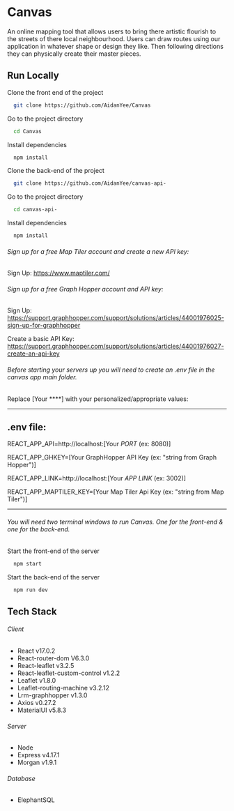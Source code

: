# Canvas

An online mapping tool that allows users to bring there artistic flourish to the streets of there local neighbourhood. Users can draw routes using our application in whatever shape or design they like. Then following directions they can physically create their master pieces.

## Run Locally

Clone the front end of the project

```bash
  git clone https://github.com/AidanYee/Canvas
```

Go to the project directory

```bash
  cd Canvas
```

Install dependencies

```bash
  npm install
```

Clone the back-end of the project

```bash
  git clone https://github.com/AidanYee/canvas-api-
```

Go to the project directory

```bash
  cd canvas-api-
```

Install dependencies

```bash
  npm install
```

###### Sign up for a free Map Tiler account and create a new API key:

Sign Up:
https://www.maptiler.com/

###### Sign up for a free Graph Hopper account and API key:

Sign Up:
https://support.graphhopper.com/support/solutions/articles/44001976025-sign-up-for-graphhopper

Create a basic API Key:
https://support.graphhopper.com/support/solutions/articles/44001976027-create-an-api-key

###### Before starting your servers up you will need to create an .env file in the canvas app main folder.

Replace [Your ****] with your personalized/appropriate values:

---

## .env file:

REACT_APP_API=http://localhost:[Your *PORT* (ex: 8080)]

REACT_APP_GHKEY=[Your GraphHopper API Key (ex: "string from Graph Hopper")]

REACT_APP_LINK=http://localhost:[Your *APP LINK* (ex: 3002)]

REACT_APP_MAPTILER_KEY=[Your Map Tiler Api Key (ex: "string from Map Tiler")]

---

###### You will need two terminal windows to run Canvas. One for the front-end & one for the back-end.

Start the front-end of the server

```bash
  npm start
```

Start the back-end of the server

```bash
  npm run dev
```

## Tech Stack

###### Client

- React v17.0.2
- React-router-dom V6.3.0
- React-leaflet v3.2.5
- React-leaflet-custom-control v1.2.2
- Leaflet v1.8.0
- Leaflet-routing-machine v3.2.12
- Lrm-graphhopper v1.3.0
- Axios v0.27.2
- MaterialUI v5.8.3

###### Server

- Node
- Express v4.17.1
- Morgan v1.9.1

###### Database

- ElephantSQL
